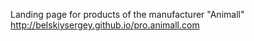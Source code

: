 Landing page for products of the manufacturer "Animall"
http://belskiysergey.github.io/pro.animall.com
